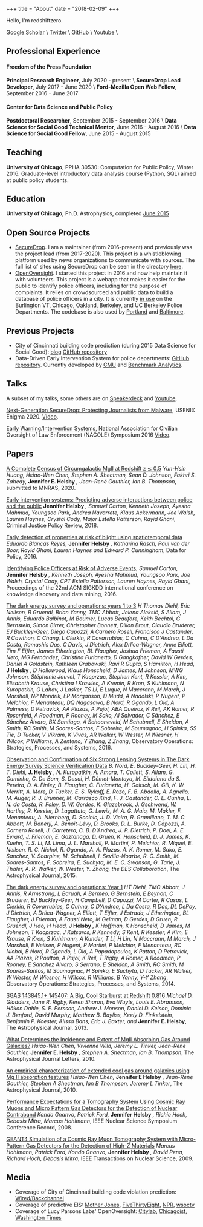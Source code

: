 +++
title = "About"
date = "2018-02-09"
+++

Hello, I'm redshiftzero.

[Google Scholar](https://scholar.google.com/citations?user=OEcsdaQAAAAJ&hl=en) \\
[Twitter](https://twitter.com/redshiftzero) \\
[GitHub](https://github.com/redshiftzero) \\
[Youtube](https://youtube.com/redshiftzer0) \

## Professional Experience

#### Freedom of the Press Foundation

**Principal Research Engineer**, July 2020 - present \\
**SecureDrop Lead Developer**, July 2017 - June 2020 \\
**Ford-Mozilla Open Web Fellow**, September 2016 - June 2017

#### Center for Data Science and Public Policy

**Postdoctoral Researcher**, September 2015 - September 2016 \\
**Data Science for Social Good Technical Mentor**, June 2016 - August 2016 \\
**Data Science for Social Good Fellow**, June 2015 - August 2015

## Teaching

**University of Chicago**, PPHA 30530: Computation for Public Policy, Winter 2016. Graduate-level introductory data analysis course (Python, SQL) aimed at public policy students.

## Education

**University of Chicago**, Ph.D. Astrophysics, completed [June 2015](http://kicp.uchicago.edu/news/archive_2015.html#_431)

## Open Source Projects

* [SecureDrop](https://github.com/freedomofpress/securedrop). I am a maintainer (from 2016-present) and previously was the project lead (from 2017-2020). This project is a whistleblowing platform used by news organizations to communicate with sources. The full list of sites using SecureDrop can be seen in the directory [here](https://securedrop.org/directory/).
* [OpenOversight](https://github.com/lucyparsons/OpenOversight/). I started this project in 2016 and now help maintain it with volunteers. This project is a webapp that makes it easier for the public to identify police officers, including for the purpose of complaints. It relies on crowdsourced and public data to build a database of police officers in a city. It is currently [in use](https://openoversight.com/browse) on the Burlington VT, Chicago, Oakland, Berkeley, and UC Berkeley Police Departments. The codebase is also used by [Portland](https://cops.photo) and [Baltimore](https://bpdwatch.com).

## Previous Projects

* City of Cincinnati building code prediction (during 2015 Data Science for Social Good): [blog](https://dssg.uchicago.edu/project/proactive-blight-reduction-and-neighborhood-revitalization/) [GitHub repository](https://github.com/dssg/cincinnati2015-public)
* Data-Driven Early Intervention System for police departments: [GitHub repository](https://github.com/dssg/police-eis). Currently developed by [CMU](http://www.datasciencepublicpolicy.org/) and [Benchmark Analytics](https://www.benchmarkanalytics.com/).

## Talks

A subset of my talks, some others are on [Speakerdeck](https://speakerdeck.com/redshiftzero) and [Youtube](https://www.youtube.com/playlist?list=PLjngPlKikRFJHo2BBxLG-l0VC-cSlr7K8).

[Next-Generation SecureDrop: Protecting Journalists from Malware](https://www.usenix.org/conference/enigma2020/program), USENIX Enigma 2020. [Video](https://www.youtube.com/watch?v=Z7BkdhO8P2I&list=PLjngPlKikRFJHo2BBxLG-l0VC-cSlr7K8&index=1).

[Early Warning/Intervention Systems](https://academicworks.cuny.edu/cgi/viewcontent.cgi?article=1056&context=jj_pubs), National Association for Civilian Oversight of Law Enforcement (NACOLE) Symposium 2016 [Video](https://www.youtube.com/watch?v=PiIiIwBUj3U&list=PLjngPlKikRFJHo2BBxLG-l0VC-cSlr7K8&index=6).

## Papers

[A Complete Census of Circumgalactic MgII at Redshift z ≲ 0.5](https://arxiv.org/abs/2009.12372)
*Yun-Hsin Huang, Hsiao-Wen Chen, Stephen A. Shectman, Sean D. Johnson, Fakhri S. Zahedy,* **Jennifer E. Helsby** *, Jean-René Gauthier, Ian B. Thompson*, submitted to MNRAS, 2020.

[Early intervention systems: Predicting adverse interactions between police and the public](http://scarton.people.si.umich.edu/files/papers/Helsby%20et%20al.%20-%202018%20-%20Early%20Intervention%20Systems%20Predicting%20Adverse%20Int.pdf)
**Jennifer Helsby** *, Samuel Carton, Kenneth Joseph, Ayesha Mahmud, Youngsoo Park, Andrea Navarrete, Klaus Ackermann, Joe Walsh, Lauren Haynes, Crystal Cody, Major Estella Patterson, Rayid Ghani*, Criminal Justice Policy Review, 2018.

[Early detection of properties at risk of blight using spatiotemporal data](http://www.dssgfellowship.org/wp-content/uploads/2016/10/34_blancas.pdf)
*Eduardo Blancas Reyes,* **Jennifer Helsby** *, Katharina Rasch, Paul van der Boor, Rayid Ghani, Lauren Haynes and Edward P. Cunningham*, Data for Policy, 2016.

[Identifying Police Officers at Risk of Adverse Events](https://www.kdd.org/kdd2016/papers/files/adf0832-cartonAemb.pdf), *Samuel Carton,* **Jennifer Helsby** *, Kenneth Joseph, Ayesha Mahmud, Youngsoo Park, Joe Walsh, Crystal Cody, CPT Estella Patterson, Lauren Haynes, Rayid Ghani*, Proceedings of the 22nd ACM SIGKDD international conference on knowledge discovery and data mining, 2016.

[The dark energy survey and operations: years 1 to 3](https://repositorio.unesp.br/bitstream/handle/11449/162076/WOS000385793600043.pdf?sequence=1)
*H Thomas Diehl, Eric Neilsen, R Gruendl, Brian Yanny, TMC Abbott, Jelena Aleksić, S Allam, J Annis, Eduardo Balbinot, M Baumer, Lucas Beaufore, Keith Bechtol, G Bernstein, Simon Birrer, Christopher Bonnett, Dillon Brout, Claudio Bruderer, EJ Buckley-Geer, Diego Capozzi, A Carnero Rosell, Francisco J Castander, R Cawthon, C Chang, L Clerkin, R Covarrubias, C Cuhna, C D'Andrea, L Da Costa, Ramashis Das, C Davis, J Dietrich, Alex Drlica-Wagner, Anne Elliott, Tim F Eifler, James Etherington, BL Flaugher, Joshua Frieman, A Fausti Neto, MG Fernández, Christina Furlanetto, D Gangkofner, David W Gerdes, Daniel A Goldstein, Kathleen Grabowski, Ravi R Gupta, S Hamilton, H Head,* **J Helsby** *, D Hollowood, Klaus Honscheid, D James, M Johnson, MWG Johnson, Stéphanie Jouvel, T Kacprzac, Stephen Kent, R Kessler, A Kim, Elisabeth Krause, Christina I Krawiec, A Kremin, R Kron, S Kuhlmann, N Kuropatkin, O Lahav, J Lasker, TS Li, E Luque, N Maccrann, M March, J Marshall, NP Mondrik, EP Morganson, D Mudd, A Nadolski, P Nugent, P Melchior, F Menanteau, DQ Nagasawa, B Nord, R Ogando, L Old, A Palmese, D Petravick, AA Plazas, A Pujol, ABA Queiroz, K Reil, AK Romer, R Rosenfeld, A Roodman, P Rooney, M Sako, AI Salvador, C Sánchez, E Sánchez Álvaro, BX Santiago, A Schooneveld, M Schubnell, E Sheldon, A Smith, RC Smith, M Soares-Santos, F Sobreira, M Soumagnac, H Spinka, SS Tie, D Tucker, V Vikram, K Vivas, AR Walker, W Wester, M Wiesner, H Wilcox, P Williams, A Zenteno, Y Zhang, Z Zhang*, Observatory Operations: Strategies, Processes, and Systems, 2016.

[Observation and Confirmation of Six Strong Lensing Systems in The Dark Energy Survey Science Verification Data](https://arxiv.org/abs/1512.03062)
*B. Nord, E. Buckley-Geer, H. Lin, H. T. Diehl,* **J. Helsby** *, N. Kuropatkin, A. Amara, T. Collett, S. Allam, G. Caminha, C. De Bom, S. Desai, H. Dúmet-Montoya, M. Elidaiana da S. Pereira, D. A. Finley, B. Flaugher, C. Furlanetto, H. Gaitsch, M. Gill, K. W. Merritt, A. More, D. Tucker, E. S. Rykoff, E. Rozo, F. B. Abdalla, A. Agnello, M. Auger, R. J. Brunner, M. Carrasco Kind, F. J. Castander, C. E. Cunha, L. N. da Costa, R. Foley, D. W. Gerdes, K. Glazebrook, J. Gschwend, W. Hartley, R. Kessler, D. Lagattuta, G. Lewis, M. A. G. Maia, M. Makler, F. Menanteau, A. Niernberg, D. Scolnic, J. D. Vieira, R. Gramillano, T. M. C. Abbott, M. Banerji, A. Benoit-Lévy, D. Brooks, D. L. Burke, D. Capozzi, A. Carnero Rosell, J. Carretero, C. B. D'Andrea, J. P. Dietrich, P. Doel, A. E. Evrard, J. Frieman, E. Gaztanaga, D. Gruen, K. Honscheid, D. J. James, K. Kuehn, T. S. Li, M. Lima, J. L. Marshall, P. Martini, P. Melchior, R. Miquel, E. Neilsen, R. C. Nichol, R. Ogando, A. A. Plazas, A. K. Romer, M. Sako, E. Sanchez, V. Scarpine, M. Schubnell, I. Sevilla-Noarbe, R. C. Smith, M. Soares-Santos, F. Sobreira, E. Suchyta, M. E. C. Swanson, G. Tarle, J. Thaler, A. R. Walker, W. Wester, Y. Zhang, the DES Collaboration*, The Astrophysical Journal, 2015.

[The dark energy survey and operations: Year 1](https://lss.fnal.gov/archive/2014/conf/fermilab-conf-14-182-ppd.pdf)
*HT Diehl, TMC Abbott, J Annis, R Armstrong, L Baruah, A Bermeo, G Bernstein, E Beynon, C Bruderer, EJ Buckley-Geer, H Campbell, D Capozzi, M Carter, R Casas, L Clerkin, R Covarrubias, C Cuhna, C D'Andrea, L Da Costa, R Das, DL DePoy, J Dietrich, A Drlica-Wagner, A Elliott, T Eifler, J Estrada, J Etherington, BL Flaugher, J Frieman, A Fausti Neto, M Gelman, D Gerdes, D Gruen, R Gruendl, J Hao, H Head,* **J Helsby** *, K Hoffman, K Honscheid, D James, M Johnson, T Kacprzac, J Katsaros, R Kennedy, S Kent, R Kessler, A Kim, E Krause, R Kron, S Kuhlmann, A Kunder, T Li, H Lin, N Maccrann, M March, J Marshall, E Neilsen, P Nugent, P Martini, P Melchior, F Menanteau, RC Nichol, B Nord, R Ogando, L Old, A Papadopoulos, K Patton, D Petravick, AA Plazas, R Poulton, A Pujol, K Reil, T Rigby, A Romer, A Roodman, P Rooney, E Sanchez Alvaro, S Serrano, E Sheldon, A Smith, RC Smith, M Soares-Santos, M Soumagnac, H Spinka, E Suchyta, D Tucker, AR Walker, W Wester, M Wiesner, H Wilcox, R Williams, B Yanny, Y-Y Zhang*, Observatory Operations: Strategies, Processes, and Systems, 2014.

[SGAS 143845.1+ 145407: A Big, Cool Starburst at Redshift 0.816](https://arxiv.org/abs/1202.5269)
*Michael D. Gladders, Jane R. Rigby, Keren Sharon, Eva Wuyts, Louis E. Abramson, Håkon Dahle, S. E. Persson, Andrew J. Monson, Daniel D. Kelson, Dominic J. Benford, David Murphy, Matthew B. Bayliss, Keely D. Finkelstein, Benjamin P. Koester, Alissa Bans, Eric J. Baxter, and* **Jennifer E. Helsby**, The Astrophysical Journal, 2013.

[What Determines the Incidence and Extent of MgII Absorbing Gas Around Galaxies?](https://arxiv.org/abs/1011.0735)
*Hsiao-Wen Chen, Vivienne Wild, Jeremy L. Tinker, Jean-Rene Gauthier,* **Jennifer E. Helsby** *, Stephen A. Shectman, Ian B. Thompson*, The Astrophysical Journal Letters, 2010.

[An empirical characterization of extended cool gas around galaxies using Mg II absorption features](https://iopscience.iop.org/article/10.1088/0004-637X/714/2/1521/meta)
*Hsiao-Wen Chen,* **Jennifer E Helsby** *, Jean-René Gauthier, Stephen A Shectman, Ian B Thompson, Jeremy L Tinker*, The Astrophysical Journal, 2010.

[Performance Expectations for a Tomography System Using Cosmic Ray Muons and Micro Pattern Gas Detectors for the Detection of Nuclear Contraband](https://arxiv.org/abs/0812.1007)
*Kondo Gnanvo, Patrick Ford,* **Jennifer Helsby** *, Richie Hoch, Debasis Mitra, Marcus Hohlmann*, IEEE Nuclear Science Symposium Conference Record, 2008.

[GEANT4 Simulation of a Cosmic Ray Muon Tomography System with Micro-Pattern Gas Detectors for the Detection of High-Z Materials](https://arxiv.org/abs/0811.0187)
*Marcus Hohlmann, Patrick Ford, Kondo Gnanvo,* **Jennifer Helsby** *, David Pena, Richard Hoch, Debasis Mitra*, IEEE Transactions on Nuclear Science, 2009.

## Media

* Coverage of City of Cincinnati building code violation prediction: [Wired/Backchannel](https://www.wired.com/2015/09/how-a-fiddler-and-an-astrophysicist-brought-predictive-analytics-to-cincinnati/)
* Coverage of predictive EIS: [Mother Jones](https://www.motherjones.com/politics/2016/07/data-prediction-police-misconduct-shootings/), [FiveThirtyEight](https://fivethirtyeight.com/features/we-now-have-algorithms-to-predict-police-misconduct/),
[NPR](https://www.npr.org/sections/alltechconsidered/2016/07/19/486499835/can-big-data-help-head-off-police-misconduct), [wsoctv](https://www.wsoctv.com/news/local/charlotte-mecklenburg-police-using-technology-to-analyze-officers/719415686)
* Coverage of Lucy Parsons Labs' OpenOversight: [Citylab](https://www.citylab.com/equity/2016/10/crowdsourcing-police-accountability/504650/), [Chicagoist](http://chicagoist.com/2016/10/26/from_new_oversight_agencies_to.php), [Washington Times](https://www.washingtontimes.com/news/2016/oct/20/openoversight-helps-public-identify-chicago-police/)
